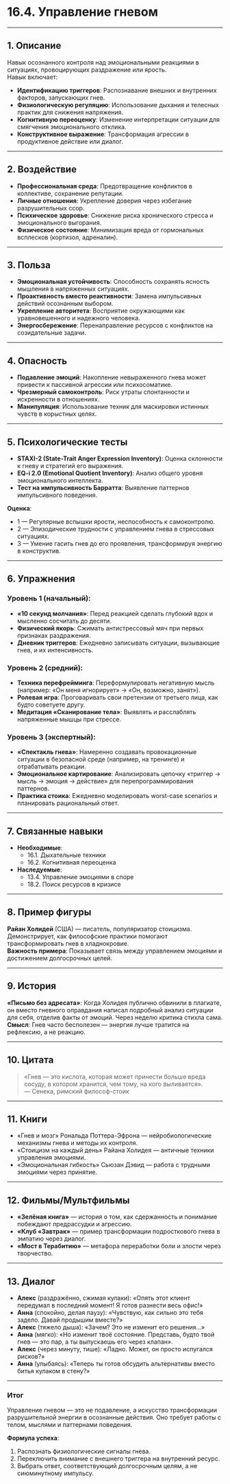 # 16.4. Управление гневом

---

## 1. Описание  
Навык осознанного контроля над эмоциональными реакциями в ситуациях, провоцирующих раздражение или ярость.  
Навык включает:  
- **Идентификацию триггеров**: Распознавание внешних и внутренних факторов, запускающих гнев.  
- **Физиологическую регуляцию**: Использование дыхания и телесных практик для снижения напряжения.  
- **Когнитивную переоценку**: Изменение интерпретации ситуации для смягчения эмоционального отклика.  
- **Конструктивное выражение**: Трансформация агрессии в продуктивное действие или диалог.  

---

## 2. Воздействие  
- **Профессиональная среда**: Предотвращение конфликтов в коллективе, сохранение репутации.  
- **Личные отношения**: Укрепление доверия через избегание разрушительных ссор.  
- **Психическое здоровье**: Снижение риска хронического стресса и эмоционального выгорания.  
- **Физическое состояние**: Минимизация вреда от гормональных всплесков (кортизол, адреналин).  

---

## 3. Польза  
- **Эмоциональная устойчивость**: Способность сохранять ясность мышления в напряженных ситуациях.  
- **Проактивность вместо реактивности**: Замена импульсивных действий осознанным выбором.  
- **Укрепление авторитета**: Восприятие окружающими как уравновешенного и надежного человека.  
- **Энергосбережение**: Перенаправление ресурсов с конфликтов на созидательные задачи.  

---

## 4. Опасность  
- **Подавление эмоций**: Накопление невыраженного гнева может привести к пассивной агрессии или психосоматике.  
- **Чрезмерный самоконтроль**: Риск утраты спонтанности и искренности в отношениях.  
- **Манипуляция**: Использование техник для маскировки истинных чувств в корыстных целях.  

---

## 5. Психологические тесты  
- **STAXI-2 (State-Trait Anger Expression Inventory)**: Оценка склонности к гневу и стратегий его выражения.  
- **EQ-i 2.0 (Emotional Quotient Inventory)**: Анализ общего уровня эмоционального интеллекта.  
- **Тест на импульсивность Барратта**: Выявление паттернов импульсивного поведения.  

**Оценка**:  
- 1 — Регулярные вспышки ярости, неспособность к самоконтролю.  
- 2 — Эпизодические трудности с управлением гнева в стрессовых ситуациях.  
- 3 — Умение гасить гнев до его проявления, трансформируя энергию в конструктив.  

---

## 6. Упражнения  

### Уровень 1 (начальный):  
- **«10 секунд молчания»**: Перед реакцией сделать глубокий вдох и мысленно сосчитать до десяти.  
- **Физический якорь**: Сжимать антистрессовый мяч при первых признаках раздражения.  
- **Дневник триггеров**: Ежедневно записывать ситуации, вызывающие гнев, и их интенсивность.  

### Уровень 2 (средний):  
- **Техника перефрейминга**: Переформулировать негативную мысль (например: «Он меня игнорирует» → «Он, возможно, занят»).  
- **Ролевая игра**: Проговаривать свои претензии от третьего лица, как будто советуете другу.  
- **Медитация «Сканирование тела»**: Выявлять и расслаблять напряженные мышцы при стрессе.  

### Уровень 3 (экспертный):  
- **«Спектакль гнева»**: Намеренно создавать провокационные ситуации в безопасной среде (например, на тренинге) и отрабатывать реакции.  
- **Эмоциональное картирование**: Анализировать цепочку «триггер → мысль → эмоция → действие» для перепрограммирования паттернов.  
- **Практика стоика**: Ежедневно моделировать worst-case scenarios и планировать рациональный ответ.  

---

## 7. Связанные навыки  
- **Необходимые**:  
  - 16.1. Дыхательные техники  
  - 16.2. Когнитивная переоценка  
- **Наследуемые**:  
  - 13.4. Управление эмоциями в споре  
  - 18.2. Поиск ресурсов в кризисе  

---

## 8. Пример фигуры  
**Райан Холидей** (США) — писатель, популяризатор стоицизма. Демонстрирует, как философские практики помогают трансформировать гнев в хладнокровие.  
**Важность примера**: Показывает связь между управлением эмоциями и достижением долгосрочных целей.  

---

## 9. История  
**«Письмо без адресата»**: Когда Холидея публично обвинили в плагиате, он вместо гневного оправдания написал подробный анализ ситуации для себя, отделив факты от эмоций. Через неделю критика стихла сама.  
**Смысл**: Гнев часто бесполезен — энергия лучше тратится на рефлексию, а не реакцию.  

---

## 10. Цитата  
> «Гнев — это кислота, которая может принести больше вреда сосуду, в котором хранится, чем тому, на кого выливается».  
> — Сенека, римский философ-стоик  

---

## 11. Книги  
- «Гнев и мозг» Рональда Поттера-Эфрона — нейробиологические механизмы гнева и методы их контроля.  
- «Стоицизм на каждый день» Райана Холидея — античные техники управления эмоциями.  
- «Эмоциональная гибкость» Сьюзан Дэвид — работа с трудными эмоциями через принятие.  

---

## 12. Фильмы/Мультфильмы  
- **«Зелёная книга»** — история о том, как сдержанность и понимание побеждают предрассудки и агрессию.  
- **«Клуб «Завтрак»** — пример трансформации подросткового гнева в эмпатию через диалог.  
- **«Мост в Терабитию»** — метафора переработки боли и злости через творчество.  

---

## 13. Диалог  
- **Алекс** (раздражённо, сжимая кулаки): «Опять этот клиент передумал в последний момент! Я готов разнести весь офис!»  
- **Анна** (спокойно, делая паузу): «Чувствую, как сильно это тебя задело. Давай продышим вместе?»  
- **Алекс** (тяжело дыша): «Зачем? Это не изменит его решения...»  
- **Анна** (мягко): «Но изменит твоё состояние. Представь, будто твой гнев — это пар, а ты выпускаешь его через клапан».  
- **Алекс** (через минуту, тише): «Ладно. Может, он просто испугался рисков?»  
- **Анна** (улыбаясь): «Теперь ты готов обсудить альтернативы вместо битья кулаком в стену?»  

---

### **Итог**  
Управление гневом — это не подавление, а искусство трансформации разрушительной энергии в осознанные действия. Оно требует работы с телом, мыслями и паттернами поведения.  

**Формула успеха**:  
1. Распознать физиологические сигналы гнева.  
2. Переключить внимание с внешнего триггера на внутренний ресурс.  
3. Выбрать ответ, соответствующий долгосрочным целям, а не сиюминутному импульсу.